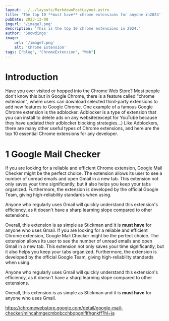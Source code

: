 ```yaml
---
layout: ../../layouts/MarkdownPostLayout.astro
title: 'The top 10 **must have** chrome extensions for anyone in2024'
pubDate: 2023-12-08
imgurl: '/image7.png'
description: 'This is the top 10 chrome extensions in 2024.'
author: 'Snowdingo'
image:
    url: '/image7.png'
    alt: 'Chrome Extension'
tags: ["blog", "ChromeExtension", "Web"]
---
```

# Introduction
Have you ever visited or hopped into the Chrome Web Store? Most people don't know this but in Google Chrome, there is a feature called "chrome extension", where users can download selected third-party extensions to add new features to Google Chrome. One example of a famous Google Chrome extension is the adblocker. Adblocker is a type of extension that you can install to delete ads on any website(except for YouTube because they have updated their adblocker blocking strategies...)
Like Adblockers, there are many other useful types of Chrome extensions, and here are the top 10 essential Chrome extensions for any developer.

# 1 Google Mail Checker
If you are looking for a reliable and efficient Chrome extension, Google Mail Checker might be the perfect choice. The extension allows its user to see a number of unread emails and open Gmail in a new tab. This extension not only saves your time significantly, but it also helps you keep your tabs organized. Furthermore, the extension is developed by the official Google Team, giving high-reliability standards when using.

Anyone who regularly uses Gmail will quickly understand this extension's efficiency, as it doesn't have a sharp learning slope compared to other extensions.

Overall, this extension is as simple as Stickman and it is **must have** for anyone who uses Gmail.
If you are looking for a reliable and efficient Chrome extension, Google Mail Checker might be the perfect choice. The extension allows its user to see the number of unread emails and open Gmail in a new tab. This extension not only saves your time significantly, but it also helps you keep your tabs organized. Furthermore, the extension is developed by the official Google Team, giving high-reliability standards when using.

Anyone who regularly uses Gmail will quickly understand this extension's efficiency, as it doesn't have a sharp learning slope compared to other extensions.

Overall, this extension is as simple as Stickman and it is **must have** for anyone who uses Gmail.

https://chromewebstore.google.com/detail/google-mail-checker/mihcahmgecmbnbcchbopgniflfhgnkff?hl=ja


